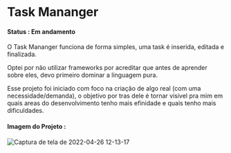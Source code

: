 # Task Mananger

#### Status : Em andamento

O Task Mananger funciona de forma simples, uma task é inserida, editada e finalizada.

Optei por não utilizar frameworks por acreditar que antes de aprender sobre eles, devo primeiro dominar a linguagem pura.

Esse projeto foi iniciado com foco na criação de algo real (com uma necessidade/demanda), o objetivo por tras dele é tornar visivel pra mim em quais areas do desenvolvimento tenho mais efinidade e quais tenho mais dificuldades.

#### Imagem do Projeto :
![Captura de tela de 2022-04-26 12-13-17](https://user-images.githubusercontent.com/79768454/165400675-f922d9b0-222e-4015-b515-5a177e46ee61.png)
